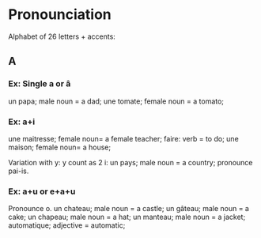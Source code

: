 # Pronounciation

Alphabet of 26 letters + accents:
## A

### Ex: Single a or â
un papa; male noun = a dad;
une tomate; female noun = a tomato;

### Ex: a+i
une maitresse; female noun= a female teacher;
faire: verb = to do;
une maison; female noun= a house;

Variation with y: y count as 2 i:
un pays; male noun = a country;
pronounce pai-is.

### Ex: a+u or e+a+u
Pronounce o.
un chateau; male noun = a castle;
un gâteau; male noun = a cake;
un chapeau; male noun = a hat;
un manteau; male noun = a jacket;
automatique; adjective = automatic;
